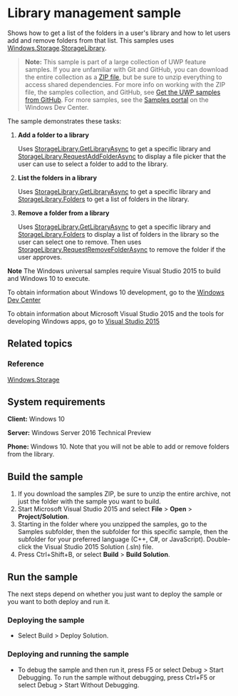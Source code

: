 <!---
  category: FilesFoldersAndLibraries
  samplefwlink: http://go.microsoft.com/fwlink/p/?LinkId=620560
--->

# Library management sample

Shows how to get a list of the folders in a user's library and how to let users add and remove folders from that list. This samples uses 
[Windows.Storage](http://msdn.microsoft.com/library/windows/apps/br227346).[StorageLibrary](http://msdn.microsoft.com/library/windows/apps/dn251722).

> **Note:** This sample is part of a large collection of UWP feature samples. 
> If you are unfamiliar with Git and GitHub, you can download the entire collection as a 
> [ZIP file](https://github.com/Microsoft/Windows-universal-samples/archive/master.zip), but be 
> sure to unzip everything to access shared dependencies. For more info on working with the ZIP file, 
> the samples collection, and GitHub, see [Get the UWP samples from GitHub](https://aka.ms/ovu2uq). 
> For more samples, see the [Samples portal](https://aka.ms/winsamples) on the Windows Dev Center. 

The sample demonstrates these tasks:

1.  **Add a folder to a library**

    Uses [StorageLibrary.GetLibraryAsync](http://msdn.microsoft.com/library/windows/apps/dn251725) to get a specific library and [StorageLibrary.RequestAddFolderAsync](http://msdn.microsoft.com/library/windows/apps/dn251726) to display a file picker that the user can use to select a folder to add to the library.

2.  **List the folders in a library**

    Uses [StorageLibrary.GetLibraryAsync](http://msdn.microsoft.com/library/windows/apps/dn251725) to get a specific library and [StorageLibrary.Folders](http://msdn.microsoft.com/library/windows/apps/dn251724) to get a list of folders in the library.

3.  **Remove a folder from a library**

    Uses [StorageLibrary.GetLibraryAsync](http://msdn.microsoft.com/library/windows/apps/dn251725) to get a specific library and [StorageLibrary.Folders](http://msdn.microsoft.com/library/windows/apps/dn251724) to display a list of folders in the library so the user can select one to remove. Then uses [StorageLibrary.RequestRemoveFolderAsync](http://msdn.microsoft.com/library/windows/apps/dn251727) to remove the folder if the user approves.

**Note** The Windows universal samples require Visual Studio 2015 to build and Windows 10 to execute.
 
To obtain information about Windows 10 development, go to the [Windows Dev Center](http://go.microsoft.com/fwlink/?LinkID=532421)

To obtain information about Microsoft Visual Studio 2015 and the tools for developing Windows apps, go to [Visual Studio 2015](http://go.microsoft.com/fwlink/?LinkID=532422)

## Related topics

### Reference

[Windows.Storage](http://msdn.microsoft.com/library/windows/apps/br227346)  

## System requirements

**Client:** Windows 10

**Server:** Windows Server 2016 Technical Preview

**Phone:** Windows 10. Note that you will not be able to add or remove folders from the library.

## Build the sample

1. If you download the samples ZIP, be sure to unzip the entire archive, not just the folder with the sample you want to build. 
2. Start Microsoft Visual Studio 2015 and select **File** \> **Open** \> **Project/Solution**.
3. Starting in the folder where you unzipped the samples, go to the Samples subfolder, then the subfolder for this specific sample, then the subfolder for your preferred language (C++, C#, or JavaScript). Double-click the Visual Studio 2015 Solution (.sln) file.
4. Press Ctrl+Shift+B, or select **Build** \> **Build Solution**.

## Run the sample

The next steps depend on whether you just want to deploy the sample or you want to both deploy and run it.

### Deploying the sample

- Select Build > Deploy Solution. 

### Deploying and running the sample

- To debug the sample and then run it, press F5 or select Debug >  Start Debugging. To run the sample without debugging, press Ctrl+F5 or select Debug > Start Without Debugging. 
